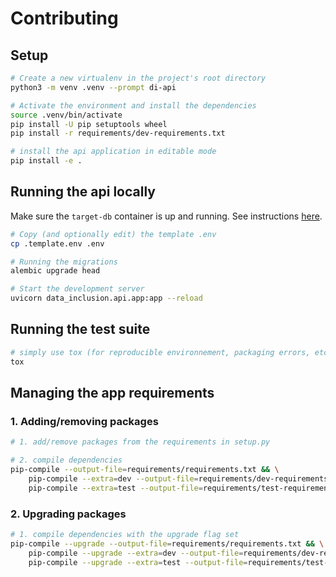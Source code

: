 # Contributing

## Setup

```bash
# Create a new virtualenv in the project's root directory
python3 -m venv .venv --prompt di-api

# Activate the environment and install the dependencies
source .venv/bin/activate
pip install -U pip setuptools wheel
pip install -r requirements/dev-requirements.txt

# install the api application in editable mode
pip install -e .
```

## Running the api locally

Make sure the `target-db` container is up and running. See instructions [here](../CONTRIBUTING.md#docker).

```bash
# Copy (and optionally edit) the template .env
cp .template.env .env

# Running the migrations
alembic upgrade head

# Start the development server
uvicorn data_inclusion.api.app:app --reload
```

## Running the test suite

```bash
# simply use tox (for reproducible environnement, packaging errors, etc.)
tox
```

## Managing the app requirements

### 1. Adding/removing packages

```bash
# 1. add/remove packages from the requirements in setup.py

# 2. compile dependencies
pip-compile --output-file=requirements/requirements.txt && \
    pip-compile --extra=dev --output-file=requirements/dev-requirements.txt && \
    pip-compile --extra=test --output-file=requirements/test-requirements.txt
```

### 2. Upgrading packages

```bash
# 1. compile dependencies with the upgrade flag set
pip-compile --upgrade --output-file=requirements/requirements.txt && \
    pip-compile --upgrade --extra=dev --output-file=requirements/dev-requirements.txt && \
    pip-compile --upgrade --extra=test --output-file=requirements/test-requirements.txt
```
